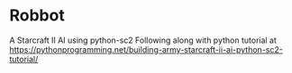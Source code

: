 # Robbot
A Starcraft II AI using python-sc2 
Following along with python tutorial at https://pythonprogramming.net/building-army-starcraft-ii-ai-python-sc2-tutorial/
